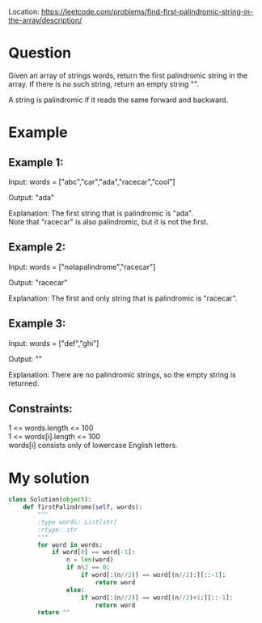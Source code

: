 Location: https://leetcode.com/problems/find-first-palindromic-string-in-the-array/description/
# Question
Given an array of strings words, return the first palindromic string in the array. If there is no such string, return an empty string "".

A string is palindromic if it reads the same forward and backward.
# Example

## Example 1:

Input: words = ["abc","car","ada","racecar","cool"]

Output: "ada"

Explanation: The first string that is palindromic is "ada".\
Note that "racecar" is also palindromic, but it is not the first.

## Example 2:

Input: words = ["notapalindrome","racecar"]

Output: "racecar"

Explanation: The first and only string that is palindromic is "racecar".

## Example 3:

Input: words = ["def","ghi"]

Output: ""

Explanation: There are no palindromic strings, so the empty string is returned.
 

## Constraints:

1 <= words.length <= 100\
1 <= words[i].length <= 100\
words[i] consists only of lowercase English letters.
 

# My solution 
```python
class Solution(object):
    def firstPalindrome(self, words):
        """
        :type words: List[str]
        :rtype: str
        """
        for word in words:
            if word[0] == word[-1]:
                n = len(word)
                if n%2 == 0:
                    if word[:(n//2)] == word[(n//2):][::-1]:
                        return word
                else:
                    if word[:(n//2)] == word[(n//2)+1:][::-1]:
                        return word
        return ""
        
```
